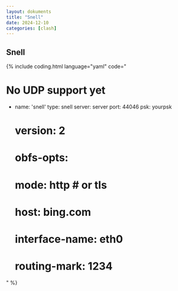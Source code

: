 ```yaml
---
layout: dokuments
title: "Snell"
date: 2024-12-10
categories: [clash]
---
```


## Snell

{% include coding.html language="yaml" code="
# No UDP support yet
- name: 'snell'
  type: snell
  server: server
  port: 44046
  psk: yourpsk
  # version: 2
  # obfs-opts:
    # mode: http # or tls
    # host: bing.com
  # interface-name: eth0
  # routing-mark: 1234
" %}
